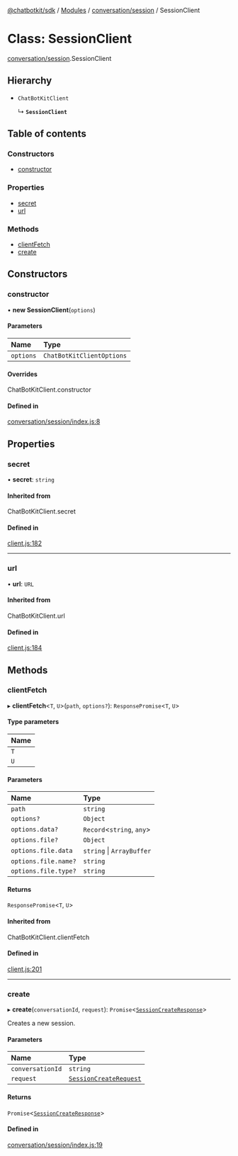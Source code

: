 [@chatbotkit/sdk](../README.md) / [Modules](../modules.md) / [conversation/session](../modules/conversation_session.md) / SessionClient

# Class: SessionClient

[conversation/session](../modules/conversation_session.md).SessionClient

## Hierarchy

- `ChatBotKitClient`

  ↳ **`SessionClient`**

## Table of contents

### Constructors

- [constructor](conversation_session.SessionClient.md#constructor)

### Properties

- [secret](conversation_session.SessionClient.md#secret)
- [url](conversation_session.SessionClient.md#url)

### Methods

- [clientFetch](conversation_session.SessionClient.md#clientfetch)
- [create](conversation_session.SessionClient.md#create)

## Constructors

### constructor

• **new SessionClient**(`options`)

#### Parameters

| Name | Type |
| :------ | :------ |
| `options` | `ChatBotKitClientOptions` |

#### Overrides

ChatBotKitClient.constructor

#### Defined in

[conversation/session/index.js:8](https://github.com/chatbotkit/node-sdk/blob/09ac200/packages/sdk/src/conversation/session/index.js#L8)

## Properties

### secret

• **secret**: `string`

#### Inherited from

ChatBotKitClient.secret

#### Defined in

[client.js:182](https://github.com/chatbotkit/node-sdk/blob/09ac200/packages/sdk/src/client.js#L182)

___

### url

• **url**: `URL`

#### Inherited from

ChatBotKitClient.url

#### Defined in

[client.js:184](https://github.com/chatbotkit/node-sdk/blob/09ac200/packages/sdk/src/client.js#L184)

## Methods

### clientFetch

▸ **clientFetch**<`T`, `U`\>(`path`, `options?`): `ResponsePromise`<`T`, `U`\>

#### Type parameters

| Name |
| :------ |
| `T` |
| `U` |

#### Parameters

| Name | Type |
| :------ | :------ |
| `path` | `string` |
| `options?` | `Object` |
| `options.data?` | `Record`<`string`, `any`\> |
| `options.file?` | `Object` |
| `options.file.data` | `string` \| `ArrayBuffer` |
| `options.file.name?` | `string` |
| `options.file.type?` | `string` |

#### Returns

`ResponsePromise`<`T`, `U`\>

#### Inherited from

ChatBotKitClient.clientFetch

#### Defined in

[client.js:201](https://github.com/chatbotkit/node-sdk/blob/09ac200/packages/sdk/src/client.js#L201)

___

### create

▸ **create**(`conversationId`, `request`): `Promise`<[`SessionCreateResponse`](../modules/conversation_session_v1.md#sessioncreateresponse)\>

Creates a new session.

#### Parameters

| Name | Type |
| :------ | :------ |
| `conversationId` | `string` |
| `request` | [`SessionCreateRequest`](../modules/conversation_session_v1.md#sessioncreaterequest) |

#### Returns

`Promise`<[`SessionCreateResponse`](../modules/conversation_session_v1.md#sessioncreateresponse)\>

#### Defined in

[conversation/session/index.js:19](https://github.com/chatbotkit/node-sdk/blob/09ac200/packages/sdk/src/conversation/session/index.js#L19)
